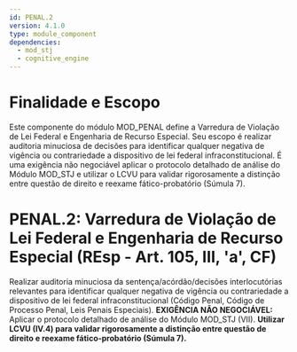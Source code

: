 ```yaml
---
id: PENAL.2
version: 4.1.0
type: module_component
dependencies:
  - mod_stj
  - cognitive_engine
---
```


# Finalidade e Escopo

Este componente do módulo MOD_PENAL define a Varredura de Violação de Lei Federal e Engenharia de Recurso Especial. Seu escopo é realizar auditoria minuciosa de decisões para identificar qualquer negativa de vigência ou contrariedade a dispositivo de lei federal infraconstitucional. É uma exigência não negociável aplicar o protocolo detalhado de análise do Módulo MOD_STJ e utilizar o LCVU para validar rigorosamente a distinção entre questão de direito e reexame fático-probatório (Súmula 7).

# PENAL.2: Varredura de Violação de Lei Federal e Engenharia de Recurso Especial (REsp - Art. 105, III, 'a', CF)

Realizar auditoria minuciosa da sentença/acórdão/decisões interlocutórias relevantes para identificar qualquer negativa de vigência ou contrariedade a dispositivo de lei federal infraconstitucional (Código Penal, Código de Processo Penal, Leis Penais Especiais). **EXIGÊNCIA NÃO NEGOCIÁVEL:** Aplicar o protocolo detalhado de análise do Módulo MOD_STJ (VII). **Utilizar LCVU (IV.4) para validar rigorosamente a distinção entre questão de direito e reexame fático-probatório (Súmula 7).**
